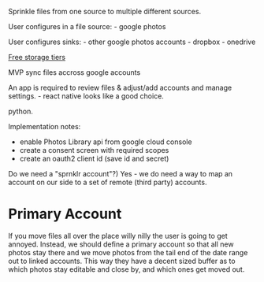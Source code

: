 Sprinkle files from one source to multiple different sources.

User configures in a file source:
    - google photos

User configures sinks:
    - other google photos accounts
    - dropbox
    - onedrive

[Free storage tiers](https://www.howtogeek.com/310776/all-the-cloud-storage-services-that-offer-free-storage)


MVP sync files accross google accounts

An app is required to review files & adjust/add accounts and manage settings. - react native looks like a good choice.

python.

Implementation notes:
- enable Photos Library api from google cloud console
- create a consent screen with required scopes
- create an oauth2 client id (save id and secret)


Do we need a "sprnklr account"?)
Yes - we do need a way to map an account on our side to a set of remote (third party) accounts.

# Primary Account

If you move files all over the place willy nilly the user is going to get annoyed.
Instead, we should define a primary account so that all new photos stay there
and we move photos from the tail end of the date range out to linked accounts.
This way they have a decent sized buffer as to which photos stay editable and
close by, and which ones get moved out.

